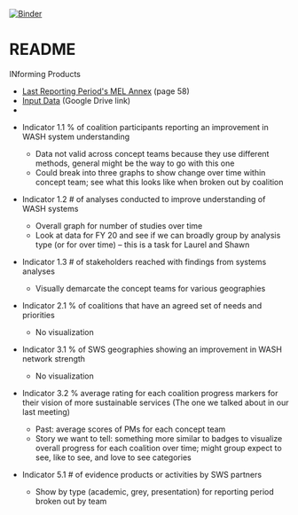 [![Binder](https://mybinder.org/badge_logo.svg)](https://mybinder.org/v2/gh/eanderson-ei/sws-viz/master?filepath=notebooks%2Findicator-3-2-clean.ipynb)

# README



INforming Products

* [Last Reporting Period's MEL Annex](https://drive.google.com/file/d/17b-9c_b5_E3cS8Altpz51otB1RjmuI6i/view?usp=sharing) (page 58)
* [Input Data](https://drive.google.com/drive/folders/1729ESaOT9Oz876FsCyM5yFJbjU4mOTyf) (Google Drive link)
* 



- Indicator 1.1 % of coalition participants reporting an improvement in WASH system understanding
  - Data not valid across concept teams because they use different methods, general might be the way to go with this one
  - Could break into three graphs to show change over time within concept team; see what this looks like when broken out by coalition

- Indicator 1.2 # of analyses conducted to improve understanding of WASH systems
  - Overall graph for number of studies over time
  - Look at data for FY 20 and see if we can broadly group by analysis type (or for over time) – this is a task for Laurel and Shawn

- Indicator 1.3 # of stakeholders reached with findings from systems analyses
  - Visually demarcate the concept teams for various geographies
- Indicator 2.1 % of coalitions that have an agreed set of needs and priorities
  - No visualization

- Indicator 3.1 % of SWS geographies showing an improvement in WASH network strength
  - No visualization

- Indicator 3.2 % average rating for each coalition progress markers for their vision of more sustainable services (The one we talked about in our last meeting)
  - Past: average scores of PMs for each concept team
  - Story we want to tell: something more similar to badges to visualize overall progress for each coalition over time; might group expect to see, like to see, and love to see categories

- Indicator 5.1 # of evidence products or activities by SWS partners
  - Show by type (academic, grey, presentation) for reporting period broken out by team